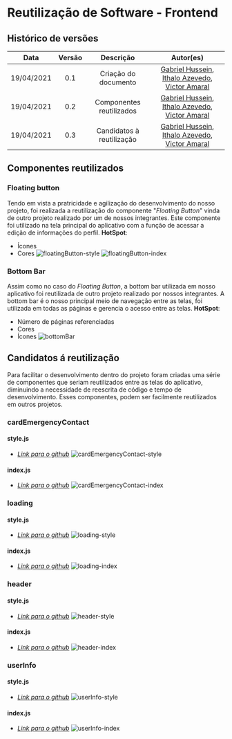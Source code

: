 # Reutilização de Software - Frontend

## Histórico de versões

|    Data    | Versão |         Descrição         |                                                                          Autor(es)                                                                          |
| :--------: | :----: | :-----------------------: | :---------------------------------------------------------------------------------------------------------------------------------------------------------: |
| 19/04/2021 |  0.1   |   Criação do documento    | [Gabriel Hussein](https://github.com/GabrielHussein), [Ithalo Azevedo](https://github.com/ithaloazevedo), [Victor Amaral](https://github.com/victoramaralc) |
| 19/04/2021 |  0.2   | Componentes reutilizados  | [Gabriel Hussein](https://github.com/GabrielHussein), [Ithalo Azevedo](https://github.com/ithaloazevedo), [Victor Amaral](https://github.com/victoramaralc) |
| 19/04/2021 |  0.3   | Candidatos à reutilização | [Gabriel Hussein](https://github.com/GabrielHussein), [Ithalo Azevedo](https://github.com/ithaloazevedo), [Victor Amaral](https://github.com/victoramaralc) |

## Componentes reutilizados

### Floating button 
Tendo em vista a pratricidade e agilização do desenvolvimento do nosso projeto, foi realizada a reutilização do componente "*Floating Button*" vinda de outro projeto realizado por um de nossos integrantes.
Este componente foi utilizado na tela principal do aplicativo com a função de acessar a edição de informações do perfil.
**HotSpot**:
 - Ícones
 - Cores
![floatingButton-style](../assets/images/07-reutilizacaoSoftware/frontend/floatingButton-style.png)
![floatingButton-index](../assets/images/07-reutilizacaoSoftware/frontend/floatingButton-index.png)

### Bottom Bar
Assim como no caso do *Floating Button*, a bottom bar utilizada em nosso aplicativo foi reutilizada de outro projeto realizado por nossos integrantes.
A bottom bar é o nosso principal meio de navegação entre as telas, foi utilizada em todas as páginas e gerencia o acesso entre as telas.
**HotSpot**:
 - Número de páginas referenciadas
 - Cores
 - Ícones
![bottomBar](../assets/images/07-reutilizacaoSoftware/frontend/bottomBar.png)


## Candidatos á reutilização
Para facilitar o desenvolvimento dentro do projeto foram criadas uma série de componentes que seriam reutilizados entre as telas do aplicativo, diminuindo a necessidade de reescrita de código e tempo de desenvolvimento. Esses componentes, podem ser facilmente reutilizados em outros projetos.

### cardEmergencyContact
#### style.js
- [*Link para o github*](https://github.com/UnBArqDsw2020-2/2020.2_G3_ProjetoHigia/blob/devel/frontend/src/components/CardEmergencyContact/styles.js)
![cardEmergencyContact-style](../assets/images/07-reutilizacaoSoftware/frontend/cardEmergencyContact-styles.png)
#### index.js
- [*Link para o github*](https://github.com/UnBArqDsw2020-2/2020.2_G3_ProjetoHigia/blob/devel/frontend/src/components/CardEmergencyContact/index.js)
![cardEmergencyContact-index](../assets/images/07-reutilizacaoSoftware/frontend/cardEmergencyContact-index.png)

### loading
#### style.js
- [*Link para o github*](https://github.com/UnBArqDsw2020-2/2020.2_G3_ProjetoHigia/blob/devel/frontend/src/components/Loading/style.js)
![loading-style](../assets/images/07-reutilizacaoSoftware/frontend/loading-styles.png)
#### index.js
- [*Link para o github*](https://github.com/UnBArqDsw2020-2/2020.2_G3_ProjetoHigia/blob/devel/frontend/src/components/Loading/index.js)
![loading-index](../assets/images/07-reutilizacaoSoftware/frontend/loading-index.png)

### header
#### style.js
- [*Link para o github*](https://github.com/UnBArqDsw2020-2/2020.2_G3_ProjetoHigia/blob/devel/frontend/src/components/Header/style.js)
![header-style](../assets/images/07-reutilizacaoSoftware/frontend/header-style.png)

#### index.js
- [*Link para o github*](https://github.com/UnBArqDsw2020-2/2020.2_G3_ProjetoHigia/blob/devel/frontend/src/components/Header/index.js)
![header-index](../assets/images/07-reutilizacaoSoftware/frontend/header-index.png)

### userInfo
#### style.js
- [*Link para o github*](https://github.com/UnBArqDsw2020-2/2020.2_G3_ProjetoHigia/blob/devel/frontend/src/components/UserInfo/styles.js)
![userInfo-style](../assets/images/07-reutilizacaoSoftware/frontend/userInfo-style.png)

#### index.js
- [*Link para o github*](https://github.com/UnBArqDsw2020-2/2020.2_G3_ProjetoHigia/blob/devel/frontend/src/components/UserInfo/index.js)
![userInfo-index](../assets/images/07-reutilizacaoSoftware/frontend/userInfo-index.png)